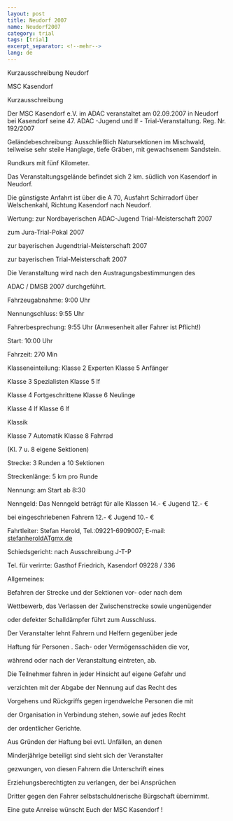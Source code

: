 ```yaml
---
layout: post
title: Neudorf 2007
name: Neudorf2007
category: trial
tags: [trial]
excerpt_separator: <!--mehr-->
lang: de
---
```


Kurzausschreibung Neudorf

<!--mehr-->

MSC Kasendorf

Kurzausschreibung

Der MSC Kasendorf e.V. im ADAC veranstaltet am 02.09.2007 in Neudorf bei Kasendorf seine 47. ADAC -Jugend und lf - Trial-Veranstaltung. Reg. Nr. 192/2007

Gel&auml;ndebeschreibung: Ausschlie&szlig;lich Natursektionen im Mischwald, teilweise sehr steile Hanglage, tiefe Gr&auml;ben, mit gewachsenem Sandstein.

Rundkurs mit f&uuml;nf Kilometer.

Das Veranstaltungsgel&auml;nde befindet sich 2 km. s&uuml;dlich von Kasendorf in Neudorf.

Die g&uuml;nstigste Anfahrt ist &uuml;ber die A 70, Ausfahrt Schirradorf &uuml;ber Welschenkahl, Richtung Kasendorf nach Neudorf.

Wertung: zur Nordbayerischen ADAC-Jugend Trial-Meisterschaft 2007

zum Jura-Trial-Pokal 2007

zur bayerischen Jugendtrial-Meisterschaft 2007

zur bayerischen Trial-Meisterschaft 2007

Die Veranstaltung wird nach den Austragungsbestimmungen des

ADAC / DMSB 2007 durchgef&uuml;hrt.

Fahrzeugabnahme: 9:00 Uhr

Nennungschluss: 9:55 Uhr

Fahrerbesprechung: 9:55 Uhr (Anwesenheit aller Fahrer ist Pflicht!)

Start: 10:00 Uhr

Fahrzeit: 270 Min

Klasseneinteilung:  Klasse 2 Experten Klasse 5 Anf&auml;nger

Klasse 3 Spezialisten Klasse 5 lf

Klasse 4 Fortgeschrittene Klasse 6 Neulinge

Klasse 4 lf Klasse 6 lf

Klassik

Klasse 7 Automatik Klasse 8 Fahrrad

(Kl. 7 u. 8 eigene Sektionen)





Strecke: 3 Runden a 10 Sektionen

Streckenl&auml;nge: 5 km pro Runde



Nennung: am Start ab 8:30



Nenngeld: Das Nenngeld betr&auml;gt f&uuml;r alle Klassen 14.- &euro; Jugend 12.- &euro;

bei eingeschriebenen Fahrern 12.- &euro; Jugend 10.- &euro;



Fahrtleiter: Stefan Herold, Tel.:09221-6909007; E-mail: [stefanheroldATgmx.de](mailto:stefanheroldATgmx.de)

Schiedsgericht: nach Ausschreibung J-T-P



Tel. f&uuml;r verirrte: Gasthof Friedrich, Kasendorf 09228 / 336

Allgemeines:

Befahren der Strecke und der Sektionen vor- oder nach dem

Wettbewerb, das Verlassen der Zwischenstrecke sowie ungen&uuml;gender

oder defekter Schalld&auml;mpfer f&uuml;hrt zum Ausschluss.

Der Veranstalter lehnt Fahrern und Helfern gegen&uuml;ber jede

Haftung f&uuml;r Personen . Sach- oder Verm&ouml;genssch&auml;den die vor,

w&auml;hrend oder nach der Veranstaltung eintreten, ab.



Die Teilnehmer fahren in jeder Hinsicht auf eigene Gefahr und

verzichten mit der Abgabe der Nennung auf das Recht des

Vorgehens und R&uuml;ckgriffs gegen irgendwelche Personen die mit

der Organisation in Verbindung stehen, sowie auf jedes Recht

der ordentlicher Gerichte.



Aus Gr&uuml;nden der Haftung bei evtl. Unf&auml;llen, an denen

Minderj&auml;hrige beteiligt sind sieht sich der Veranstalter

gezwungen, von diesen Fahrern die Unterschrift eines

Erziehungsberechtigten zu verlangen, der bei Anspr&uuml;chen

Dritter gegen den Fahrer selbstschuldnerische B&uuml;rgschaft &uuml;bernimmt.

Eine gute Anreise w&uuml;nscht Euch der MSC Kasendorf !
